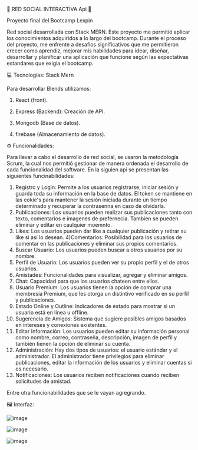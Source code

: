 📳 RED SOCIAL INTERACTIVA Api 📳

Proyecto final del Bootcamp Lexpin 

Red social desarrollada con Stack MERN. Este proyecto me permitió aplicar los conocimientos adquiridos a lo largo del bootcamp. Durante el proceso del proyecto,  me enfrente a desafíos significativos que me permitieron crecer como aprendiz, mejorar mis habilidades para idear, diseñar, desarrollar y planificar una aplicación que funcione según las expectativas estandares que exigia el bootcamp.

💻 Tecnologías: Stack Mern

Para desarrollar Blends utilizamos:

1) React (front).

2) Express (Backend): Creación de API.

3) Mongodb (Base de datos).

4) firebase (Almacenamiento de datos).

⚙ Funcionalidades:

Para llevar a cabo el desarrollo de red social, se usaron la metodología Scrum, la cual nos permitió gestionar de manera ordenada el desarrollo de cada funcionalidad del software. En la siguien api se presentan las siguientes funcinabilidades: 

1) Registro y Login: Permite a los usuarios registrarse, iniciar sesión y guarda toda su información en la base de datos. El token se mantiene en las cokie's para mantener la sesión iniciada durante un tiempo determinado y recuperar la contrasenna en caso de olvidarla. 
2) Publicaciones: Los usuarios pueden realizar sus publicaciones tanto con texto, comentarios e imagenes de prefernecia. Tambien se pueden eliminar y editar en caulquier moemnto. 
3) Likes: Los usuarios pueden dar like a cualquier publicación y retirar su like si así lo desean.
4)Comentarios: Posibilidad para los usuarios de comentar en las publicaciones y eliminar sus propios comentarios.
4) Buscar Usuario: Los usuarios pueden buscar a otros usuarios por su nombre.
5) Perfil de Usuario: Los usuarios pueden ver su propio perfil y el de otros usuarios.
6) Amistades: Funcionalidades para visualizar, agregar y eliminar amigos.
7) Chat: Capacidad para que los usuarios chateen entre ellos.
8) Usuario Premium: Los usuarios tienen la opción de comprar una membresía Premium, que les otorga un distintivo verificado en su perfil y publicaciones.
9) Estado Online y Outline: Indicadores de estado para mostrar si un usuario está en línea u offline.
10) Sugerencia de Amigos: Sistema que sugiere posibles amigos basados en intereses y conexiones existentes.
11) Editar Información: Los usuarios pueden editar su información personal como nombre, correo, contraseña, descripción, imagen de perfil y también tienen la opción de eliminar su cuenta.
12) Administración: Hay dos tipos de usuarios: el usuario estándar y el administrador. El administrador tiene privilegios para eliminar publicaciones, editar la información de los usuarios y eliminar cuentas si es necesario.
15) Notificaciones: Los usuarios reciben notificaciones cuando reciben solicitudes de amistad.

Entre otra funcionabilidades que se le vayan agregrando. 

🖼 Interfaz:

![image](https://github.com/user-attachments/assets/d2107aea-6f27-4f93-8dc8-88e3676885d6)

![image](https://github.com/user-attachments/assets/16310ae7-6fe9-468d-a046-8952dde884e5)

![image](https://github.com/user-attachments/assets/ea169bd9-f7a1-4b84-bf3b-6747997de4a2)







